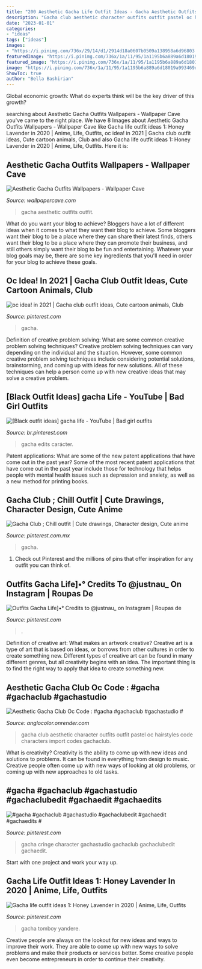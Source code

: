 ```yaml
---
title: "200 Aesthetic Gacha Life Outfit Ideas - Gacha Aesthetic Outfits Outfit"
description: "Gacha club aesthetic character outfits outfit pastel oc hairstyles code characters import codes gachaclub"
date: "2023-01-01"
categories:
- "ideas"
tags: ["ideas"]
images:
- "https://i.pinimg.com/736x/29/14/d1/2914d18a0607b0509a138958a6d96803.jpg"
featuredImage: "https://i.pinimg.com/736x/1a/11/95/1a1195b6a889a6d18019a993469d6e42.jpg"
featured_image: "https://i.pinimg.com/736x/1a/11/95/1a1195b6a889a6d18019a993469d6e42.jpg"
image: "https://i.pinimg.com/736x/1a/11/95/1a1195b6a889a6d18019a993469d6e42.jpg"
ShowToc: true
author: "Bella Bashirian"
---
```



Global economic growth: What do experts think will be the key driver of this growth?
 

	

		
searching about Aesthetic Gacha Outfits Wallpapers - Wallpaper Cave you've came to the right place. We have 8 Images about Aesthetic Gacha Outfits Wallpapers - Wallpaper Cave like Gacha life outfit ideas 1: Honey Lavender in 2020 | Anime, Life, Outfits, oc idea! in 2021 | Gacha club outfit ideas, Cute cartoon animals, Club and also Gacha life outfit ideas 1: Honey Lavender in 2020 | Anime, Life, Outfits. Here it is:
		
    
## Aesthetic Gacha Outfits Wallpapers - Wallpaper Cave

<img loading=lazy src="https://wallpapercave.com/wp/wp6247119.jpg" onerror="this.onerror=null;this.src='https://tse2.mm.bing.net/th?id=OIP.o4sc4DddQpXMJuSmvVIAUgHaEK&amp;pid=15.1';" alt="Aesthetic Gacha Outfits Wallpapers - Wallpaper Cave">

_Source: wallpapercave.com_

>gacha aesthetic outfits outfit. 

	

What do you want your blog to achieve?
Bloggers have a lot of different ideas when it comes to what they want their blog to achieve. Some bloggers want their blog to be a place where they can share their latest finds, others want their blog to be a place where they can promote their business, and still others simply want their blog to be fun and entertaining. Whatever your blog goals may be, there are some key ingredients that you'll need in order for your blog to achieve these goals.

    
## Oc Idea! In 2021 | Gacha Club Outfit Ideas, Cute Cartoon Animals, Club

<img loading=lazy src="https://i.pinimg.com/736x/20/95/7e/20957e0a1cfb73f3ef3e36f0295da05b.jpg" onerror="this.onerror=null;this.src='https://tse2.mm.bing.net/th?id=OIP.GnQDgez1Todx6qXTnVGbAQHaIM&amp;pid=15.1';" alt="oc idea! in 2021 | Gacha club outfit ideas, Cute cartoon animals, Club">

_Source: pinterest.com_

>gacha. 

	

Definition of creative problem solving: What are some common creative problem solving techniques?
Creative problem solving techniques can vary depending on the individual and the situation. However, some common creative problem solving techniques include considering potential solutions, brainstorming, and coming up with ideas for new solutions. All of these techniques can help a person come up with new creative ideas that may solve a creative problem.

    
## [Black Outfit Ideas] gacha Life - YouTube | Bad Girl Outfits

<img loading=lazy src="https://i.pinimg.com/736x/a8/4f/72/a84f72011b07d90248c1f3b97fa59c0c.jpg" onerror="this.onerror=null;this.src='https://tse4.mm.bing.net/th?id=OIP.tXSAkVGlCLROhfEj4-N1GgHaFj&amp;pid=15.1';" alt="[Black outfit ideas] gacha life - YouTube | Bad girl outfits">

_Source: br.pinterest.com_

>gacha edits carácter. 

	

Patent applications: What are some of the new patent applications that have come out in the past year?
Some of the most recent patent applications that have come out in the past year include those for technology that helps people with mental health issues such as depression and anxiety, as well as a new method for printing books.

    
## Gacha Club ; Chill Outfit | Cute Drawings, Character Design, Cute Anime

<img loading=lazy src="https://i.pinimg.com/736x/1a/11/95/1a1195b6a889a6d18019a993469d6e42.jpg" onerror="this.onerror=null;this.src='https://tse4.mm.bing.net/th?id=OIP.UXDaV6ufx20aG2fj7GkDgwHaNe&amp;pid=15.1';" alt="Gacha Club ; Chill outfit | Cute drawings, Character design, Cute anime">

_Source: pinterest.com.mx_

>gacha. 

	

1) Check out Pinterest and the millions of pins that offer inspiration for any outfit you can think of.

    
## Outfits Gacha Life]•° Credits To @justnau_ On Instagram | Roupas De

<img loading=lazy src="https://i.pinimg.com/736x/b2/79/5c/b2795c08615b8d0fb61c9c1c789cac3a.jpg" onerror="this.onerror=null;this.src='https://tse2.mm.bing.net/th?id=OIP.e81aWMRBJnQLgtZG2r0prwHaFX&amp;pid=15.1';" alt="Outfits Gacha Life]•° Credits to @justnau_ on Instagram | Roupas de">

_Source: pinterest.com_

>. 

	

Definition of creative art: What makes an artwork creative?
Creative art is a type of art that is based on ideas, or borrows from other cultures in order to create something new. 
Different types of creative art can be found in many different genres, but all creativity begins with an idea. The important thing is to find the right way to apply that idea to create something new.

    
## Aesthetic Gacha Club Oc Code : #gacha #gachaclub #gachastudio #

<img loading=lazy src="https://i.pinimg.com/originals/3a/e5/e8/3ae5e8a25ee7009c3392278ee5868508.jpg" onerror="this.onerror=null;this.src='https://tse1.mm.bing.net/th?id=OIP.vlkU6jVzEXSHNXvXXc5ZKAHaGI&amp;pid=15.1';" alt="Aesthetic Gacha Club Oc Code : #gacha #gachaclub #gachastudio #">

_Source: anglocolor.onrender.com_

>gacha club aesthetic character outfits outfit pastel oc hairstyles code characters import codes gachaclub. 

	

What is creativity?
Creativity is the ability to come up with new ideas and solutions to problems. It can be found in everything from design to music. Creative people often come up with new ways of looking at old problems, or coming up with new approaches to old tasks.

    
## #gacha #gachaclub #gachastudio #gachaclubedit #gachaedit #gachaedits #

<img loading=lazy src="https://i.pinimg.com/736x/29/14/d1/2914d18a0607b0509a138958a6d96803.jpg" onerror="this.onerror=null;this.src='https://tse1.mm.bing.net/th?id=OIP.vqoQTd-EVKZP8Vo0VDrufAHaHY&amp;pid=15.1';" alt="#gacha #gachaclub #gachastudio #gachaclubedit #gachaedit #gachaedits #">

_Source: pinterest.com_

>gacha cringe character gachastudio gachaclub gachaclubedit gachaedit. 

	

Start with one project and work your way up.

    
## Gacha Life Outfit Ideas 1: Honey Lavender In 2020 | Anime, Life, Outfits

<img loading=lazy src="https://i.pinimg.com/736x/a3/17/41/a31741518f63c4243df4057c4565fed9.jpg" onerror="this.onerror=null;this.src='https://tse4.mm.bing.net/th?id=OIP.Hi4u4Gg3flwxl06gTsnmgwHaGf&amp;pid=15.1';" alt="Gacha life outfit ideas 1: Honey Lavender in 2020 | Anime, Life, Outfits">

_Source: pinterest.com_

>gacha tomboy yandere. 

	

Creative people are always on the lookout for new ideas and ways to improve their work. They are able to come up with new ways to solve problems and make their products or services better. Some creative people even become entrepreneurs in order to continue their creativity.

